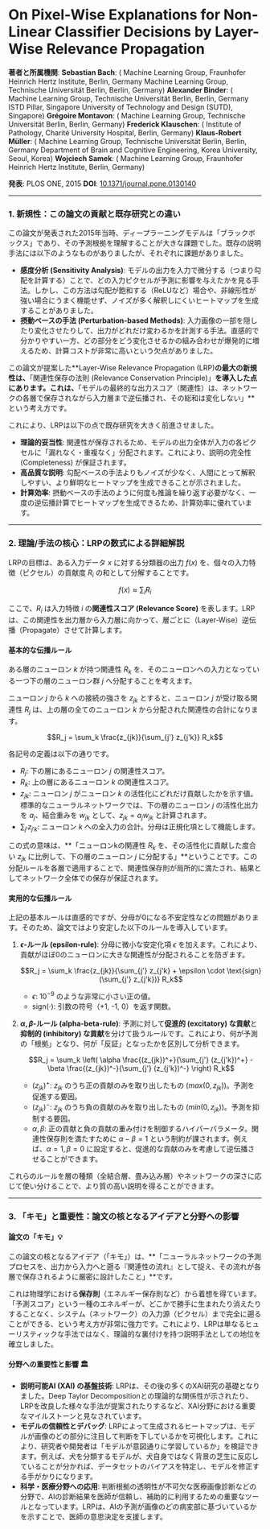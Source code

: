 # On Pixel-Wise Explanations for Non-Linear Classifier Decisions by Layer-Wise Relevance Propagation
**著者と所属機関**:
**Sebastian Bach**:
    ( Machine Learning Group, Fraunhofer Heinrich Hertz Institute, Berlin, Germany
     Machine Learning Group, Technische Universität Berlin, Berlin, Germany)
**Alexander Binder**:
    ( Machine Learning Group, Technische Universität Berlin, Berlin, Germany
     ISTD Pillar, Singapore University of Technology and Design (SUTD), Singapore)
**Grégoire Montavon**:
    ( Machine Learning Group, Technische Universität Berlin, Berlin, Germany)
**Frederick Klauschen**:
    ( Institute of Pathology, Charité University Hospital, Berlin, Germany)
**Klaus-Robert Müller**:
    ( Machine Learning Group, Technische Universität Berlin, Berlin, Germany
     Department of Brain and Cognitive Engineering, Korea University, Seoul, Korea)
**Wojciech Samek**:
    ( Machine Learning Group, Fraunhofer Heinrich Hertz Institute, Berlin, Germany)

**発表**: PLOS ONE, 2015
**DOI**: [10.1371/journal.pone.0130140](https://doi.org/10.1371/journal.pone.0130140)

---

### 1. 新規性：この論文の貢献と既存研究との違い

この論文が発表された2015年当時、ディープラーニングモデルは「ブラックボックス」であり、その予測根拠を理解することが大きな課題でした。既存の説明手法には以下のようなものがありましたが、それぞれに課題がありました。

* **感度分析 (Sensitivity Analysis)**: モデルの出力を入力で微分する（つまり勾配を計算する）ことで、どの入力ピクセルが予測に影響を与えたかを見る手法。しかし、この方法は勾配が飽和する（ReLUなど）場合や、非線形性が強い場合にうまく機能せず、ノイズが多く解釈しにくいヒートマップを生成することがありました。
* **摂動ベースの手法 (Perturbation-based Methods)**: 入力画像の一部を隠したり変化させたりして、出力がどれだけ変わるかを計測する手法。直感的で分かりやすい一方、どの部分をどう変化させるかの組み合わせが爆発的に増えるため、計算コストが非常に高いという欠点がありました。

この論文が提案した**Layer-Wise Relevance Propagation (LRP)**の最大の新規性は、**「関連性保存の法則 (Relevance Conservation Principle)」**を導入した点にあります。これは、**「モデルの最終的な出力スコア（関連性）は、ネットワークの各層で保存されながら入力層まで逆伝播され、その総和は変化しない」**という考え方です。

これにより、LRPは以下の点で既存研究を大きく前進させました。

* **理論的妥当性**: 関連性が保存されるため、モデルの出力全体が入力の各ピクセルに「漏れなく・重複なく」分配されます。これにより、説明の完全性 (Completeness) が保証されます。
* **高品質な説明**: 勾配ベースの手法よりもノイズが少なく、人間にとって解釈しやすい、より鮮明なヒートマップを生成できることが示されました。
* **計算効率**: 摂動ベースの手法のように何度も推論を繰り返す必要がなく、一度の逆伝播計算でヒートマップを生成できるため、計算効率に優れています。

---

### 2. 理論/手法の核心：LRPの数式による詳細解説

LRPの目標は、ある入力データ $x$ に対する分類器の出力 $f(x)$ を、個々の入力特徴（ピクセル）の貢献度 $R_i$ の和として分解することです。

$$f(x) \approx \sum_i R_i$$

ここで、$R_i$ は入力特徴 $i$ の**関連性スコア (Relevance Score)** を表します。LRPは、この関連性を出力層から入力層に向かって、層ごとに（Layer-Wise）逆伝播（Propagate）させて計算します。

#### 基本的な伝播ルール

ある層のニューロン $k$ が持つ関連性 $R_k$ を、そのニューロンへの入力となっている一つ下の層のニューロン群 $j$ へ分配することを考えます。

ニューロン $j$ から $k$ への接続の強さを $z_{jk}$ とすると、ニューロン $j$ が受け取る関連性 $R_j$ は、上の層の全てのニューロン $k$ から分配された関連性の合計になります。

$$R_j = \sum_k \frac{z_{jk}}{\sum_{j'} z_{j'k}} R_k$$

各記号の定義は以下の通りです。
* $R_j$: 下の層にあるニューロン $j$ の関連性スコア。
* $R_k$: 上の層にあるニューロン $k$ の関連性スコア。
* $z_{jk}$: ニューロン $j$ がニューロン $k$ の活性化にどれだけ貢献したかを示す値。標準的なニューラルネットワークでは、下の層のニューロン $j$ の活性化出力を $a_j$、結合重みを $w_{jk}$ として、$z_{jk} = a_j w_{jk}$ と計算されます。
* $\sum_{j'} z_{j'k}$: ニューロン $k$ への全入力の合計。分母は正規化項として機能します。

この式の意味は、**「ニューロンkの関連性 $R_k$ を、その活性化に貢献した度合い $z_{jk}$ に比例して、下の層のニューロン $j$ に分配する」**ということです。この分配ルールを各層で適用することで、関連性保存則が局所的に満たされ、結果としてネットワーク全体での保存が保証されます。

#### 実用的な伝播ルール

上記の基本ルールは直感的ですが、分母が0になる不安定性などの問題があります。そのため、論文ではより安定した以下のルールを導入しています。

1.  **$\epsilon$-ルール (epsilon-rule)**:
    分母に微小な安定化項 $\epsilon$ を加えます。これにより、貢献がほぼ0のニューロンに大きな関連性が分配されることを防ぎます。

    $$R_j = \sum_k \frac{z_{jk}}{\sum_{j'} z_{j'k} + \epsilon \cdot \text{sign}(\sum_{j'} z_{j'k})} R_k$$

    * $\epsilon$: $10^{-9}$ のような非常に小さい正の値。
    * $\text{sign}(\cdot)$: 引数の符号（+1, -1, 0）を返す関数。

2.  **$\alpha, \beta$-ルール (alpha-beta-rule)**:
    予測に対して**促進的 (excitatory) な貢献**と**抑制的 (inhibitory) な貢献**を分けて扱うルールです。これにより、何が予測の「根拠」となり、何が「反証」となったかを区別して分析できます。

    $$R_j = \sum_k \left( \alpha \frac{(z_{jk})^+}{\sum_{j'} (z_{j'k})^+} - \beta \frac{(z_{jk})^-}{\sum_{j'} (z_{j'k})^-} \right) R_k$$

    * $(z_{jk})^+$: $z_{jk}$ のうち正の貢献のみを取り出したもの ($max(0, z_{jk})$)。予測を促進する要因。
    * $(z_{jk})^-$: $z_{jk}$ のうち負の貢献のみを取り出したもの ($min(0, z_{jk})$)。予測を抑制する要因。
    * $\alpha, \beta$: 正の貢献と負の貢献の重み付けを制御するハイパーパラメータ。関連性保存則を満たすために $\alpha - \beta = 1$ という制約が課されます。例えば、$\alpha=1, \beta=0$ に設定すると、促進的な貢献のみを考慮して逆伝播させることができます。

これらのルールを層の種類（全結合層、畳み込み層）やネットワークの深さに応じて使い分けることで、より質の高い説明を得ることができます。

---

### 3. 「キモ」と重要性：論文の核となるアイデアと分野への影響

#### 論文の「キモ」💡
この論文の核となるアイデア（「キモ」）は、**「ニューラルネットワークの予測プロセスを、出力から入力へと遡る『関連性の流れ』として捉え、その流れが各層で保存されるように厳密に設計したこと」**です。

これは物理学における**保存則**（エネルギー保存則など）から着想を得ています。「予測スコア」という一種のエネルギーが、どこかで勝手に生まれたり消えたりすることなく、システム（ネットワーク）の入力源（ピクセル）まで完全に遡ることができる、という考え方が非常に強力です。これにより、LRPは単なるヒューリスティックな手法ではなく、理論的な裏付けを持つ説明手法としての地位を確立しました。

#### 分野への重要性と影響 🏛️

* **説明可能AI (XAI) の基盤技術**: LRPは、その後の多くのXAI研究の基礎となりました。Deep Taylor Decompositionとの理論的な関係性が示されたり、LRPを改良した様々な手法が提案されたりするなど、XAI分野における重要なマイルストーンと見なされています。
* **モデルの信頼性とデバッグ**: LRPによって生成されるヒートマップは、モデルが画像のどの部分に注目して判断を下しているかを可視化します。これにより、研究者や開発者は「モデルが意図通りに学習しているか」を検証できます。例えば、犬を分類するモデルが、犬自身ではなく背景の芝生に反応していることが分かれば、データセットのバイアスを特定し、モデルを修正する手がかりになります。
* **科学・医療分野への応用**: 判断根拠の透明性が不可欠な医療画像診断などの分野で、AIの診断結果を医師が信頼し、補助的に利用するための重要なツールとなっています。LRPは、AIの予測が画像のどの病変部に基づいているかを示すことで、医師の意思決定を支援します。